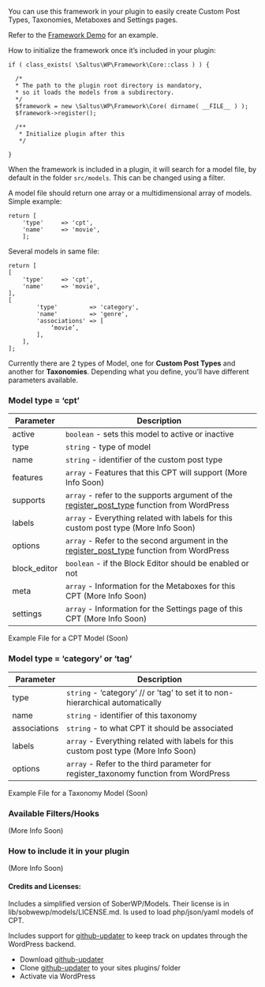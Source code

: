 You can use this framework in your plugin to easily create Custom Post Types, Taxonomies, Metaboxes and Settings pages.

Refer to the [Framework Demo](https://github.com/SaltusDev/framework-demo) for an example.

How to initialize the framework once it’s included in your plugin:

    if ( class_exists( \Saltus\WP\Framework\Core::class ) ) {

      /*
      * The path to the plugin root directory is mandatory,
      * so it loads the models from a subdirectory.
      */
      $framework = new \Saltus\WP\Framework\Core( dirname( __FILE__ ) );
      $framework->register();

      /**
       * Initialize plugin after this
       */

	}

When the framework is included in a plugin, it will search for a model file, by default in the folder `src/models`. This can be changed using a filter.

A model file should return one array or a multidimensional array of models. Simple example:

    return [
        'type'     => 'cpt',
        'name'     => 'movie',
        ];

Several models in same file:

    return [
    [
        'type'     => 'cpt',
        'name'     => 'movie',
    ],
    [
            'type'         => 'category',
            'name'         => 'genre',
            'associations' => [
                ‘movie’,
            ],
        ],
    ];


Currently there are 2 types of Model, one for **Custom Post Types** and another for **Taxonomies**. Depending what you define, you’ll have different parameters available.

### Model type = ‘cpt’

| Parameter | Description |
| --- | --- |
| active | `boolean` - sets this model to active or inactive |
type | `string` - type of model |
name | `string` - identifier of the custom post type |
features | `array` - Features that this CPT will support (More Info Soon)  |
supports | `array` - refer to the supports argument of the [register_post_type](https://developer.wordpress.org/reference/functions/register_post_type/) function from WordPress |
labels | `array` - Everything related with labels for this custom post type (More Info Soon)  |
options | `array` - Refer to the second argument in the [register_post_type](https://developer.wordpress.org/reference/functions/register_post_type/) function from WordPress |
block_editor | `boolean` - if the Block Editor should be enabled or not |
meta | `array` - Information for the Metaboxes for this CPT (More Info Soon)  |
settings | `array` - Information for the Settings page of this CPT (More Info Soon)  |

Example File for a CPT Model (Soon)


### Model type = ‘category’ or ‘tag’

| Parameter | Description |
| --- | --- |
type | `string` - ‘category’ // or 'tag' to set it to non-hierarchical automatically |
name | `string` - identifier of this taxonomy |
associations | `string` - to what CPT it should be associated |
labels | `array` - Everything related with labels for this custom post type (More Info Soon)  |
options | `array` - Refer to the third parameter for register_taxonomy function from WordPress |

Example File for a Taxonomy Model (Soon)

### Available Filters/Hooks

(More Info Soon)

### How to include it in your plugin

(More Info Soon)

#### Credits and Licenses:

Includes a simplified version of SoberWP/Models. Their license is in lib/sobwewp/models/LICENSE.md. Is used to load php/json/yaml models of CPT.

Includes support for [github-updater](https://github.com/afragen/github-updater) to keep track on updates through the WordPress backend.
* Download [github-updater](https://github.com/afragen/github-updater)
* Clone [github-updater](https://github.com/afragen/github-updater) to your sites plugins/ folder
* Activate via WordPress
